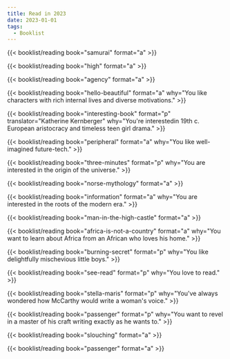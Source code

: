 ```yaml
---
title: Read in 2023
date: 2023-01-01
tags:
  - Booklist
---
```


{{< booklist/reading 
    book="samurai" 
    format="a" >}}


{{< booklist/reading 
    book="high" 
    format="a" >}}

{{< booklist/reading 
    book="agency" 
    format="a" >}}

{{< booklist/reading 
    book="hello-beautiful" 
    format="a"
    why="You like characters with rich internal lives and diverse motivations." >}}

{{< booklist/reading 
    book="interesting-book" 
    format="p"
    translator="Katherine Kernberger"
    why="You're interestedin 19th c. European aristocracy and timeless teen girl drama." >}}

{{< booklist/reading 
    book="peripheral" 
    format="a"
    why="You like well-imagined future-tech." >}}

{{< booklist/reading 
    book="three-minutes" 
    format="p"
    why="You are interested in the origin of the universe." >}}

{{< booklist/reading 
    book="norse-mythology" 
    format="a" >}}

{{< booklist/reading 
    book="information" 
    format="a"
    why="You are interested in the roots of the modern era." >}}

{{< booklist/reading 
    book="man-in-the-high-castle" 
    format="a" >}}

{{< booklist/reading 
    book="africa-is-not-a-country" 
    format="a"
    why="You want to learn about Africa from an African who loves his home." >}}

{{< booklist/reading 
    book="burning-secret" 
    format="p"
    why="You like delightfully mischevious little boys." >}}

{{< booklist/reading 
    book="see-read" 
    format="p"
    why="You love to read." >}}

{{< booklist/reading 
    book="stella-maris" 
    format="p"
    why="You've always wondered how McCarthy would write a woman's voice." >}}

{{< booklist/reading 
    book="passenger" 
    format="p"
    why="You want to revel in a master of his craft writing exactly as he wants to." >}}

{{< booklist/reading 
    book="slouching" 
    format="a" >}}

{{< booklist/reading 
    book="passenger" 
    format="a" >}}
